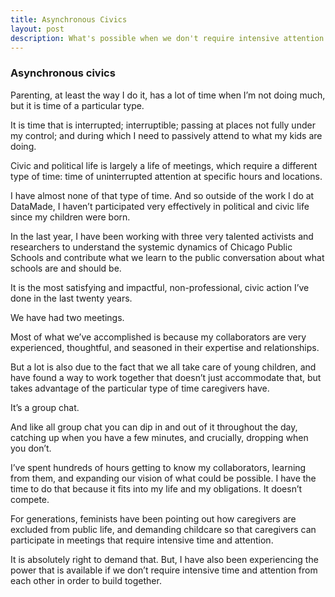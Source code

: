 ```yaml
---
title: Asynchronous Civics
layout: post
description: What's possible when we don't require intensive attention from one another.
---
```


### Asynchronous civics
Parenting, at least the way I do it, has a lot of time when I’m not
doing much, but it is time of a particular type.

It is time that is interrupted; interruptible; passing at places not
fully under my control; and during which I need to passively attend to
what my kids are doing.

Civic and political life is largely a life of meetings, which require
a different type of time: time of uninterrupted attention at specific
hours and locations.

I have almost none of that type of time. And so outside of the work I
do at DataMade, I haven’t participated very effectively in political
and civic life since my children were born.

In the last year, I have been working with three very talented
activists and researchers to understand the systemic dynamics of
Chicago Public Schools and contribute what we learn to the public
conversation about what schools are and should be.

It is the most satisfying and impactful, non-professional, civic
action I’ve done in the last twenty years.

We have had two meetings.

Most of what we’ve accomplished is because my collaborators are very
experienced, thoughtful, and seasoned in their expertise and
relationships.

But a lot is also due to the fact that we all take care of young
children, and have found a way to work together that doesn’t just
accommodate that, but takes advantage of the particular type of time
caregivers have.

It’s a group chat. 

And like all group chat you can dip in and out of it throughout the
day, catching up when you have a few minutes, and crucially, dropping
when you don’t.

I’ve spent hundreds of hours getting to know my collaborators,
learning from them, and expanding our vision of what could be
possible. I have the time to do that because it fits into my life and
my obligations. It doesn’t compete.

For generations, feminists have been pointing out how caregivers are
excluded from public life, and demanding childcare so that caregivers
can participate in meetings that require intensive time and attention.

It is absolutely right to demand that. But, I have also been
experiencing the power that is available if we don’t require intensive
time and attention from each other in order to build together.




